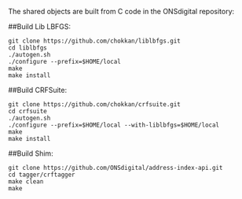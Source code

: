 The shared objects are built from C code in the ONSdigital repository:

##Build Lib LBFGS:
```
git clone https://github.com/chokkan/liblbfgs.git
cd liblbfgs
./autogen.sh
./configure --prefix=$HOME/local
make
make install
```
##Build CRFSuite:
```
git clone https://github.com/chokkan/crfsuite.git
cd crfsuite
./autogen.sh
./configure --prefix=$HOME/local --with-liblbfgs=$HOME/local
make
make install
```
##Build Shim:
```
git clone https://github.com/ONSdigital/address-index-api.git
cd tagger/crftagger
make clean
make
```
